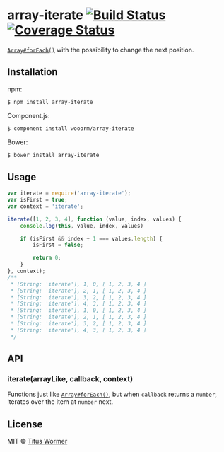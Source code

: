 # array-iterate [![Build Status](https://img.shields.io/travis/wooorm/array-iterate.svg?style=flat)](https://travis-ci.org/wooorm/array-iterate) [![Coverage Status](https://img.shields.io/coveralls/wooorm/array-iterate.svg?style=flat)](https://coveralls.io/r/wooorm/array-iterate?branch=master)

[`Array#forEach()`](https://developer.mozilla.org/en-US/docs/Web/JavaScript/Reference/Global_Objects/Array/forEach) with the possibility to change the next position.

## Installation

npm:
```sh
$ npm install array-iterate
```

Component.js:
```sh
$ component install wooorm/array-iterate
```

Bower:
```sh
$ bower install array-iterate
```

## Usage

````js
var iterate = require('array-iterate');
var isFirst = true;
var context = 'iterate';

iterate([1, 2, 3, 4], function (value, index, values) {
    console.log(this, value, index, values)

    if (isFirst && index + 1 === values.length) {
        isFirst = false;

        return 0;
    }
}, context);
/**
 * [String: 'iterate'], 1, 0, [ 1, 2, 3, 4 ]
 * [String: 'iterate'], 2, 1, [ 1, 2, 3, 4 ]
 * [String: 'iterate'], 3, 2, [ 1, 2, 3, 4 ]
 * [String: 'iterate'], 4, 3, [ 1, 2, 3, 4 ]
 * [String: 'iterate'], 1, 0, [ 1, 2, 3, 4 ]
 * [String: 'iterate'], 2, 1, [ 1, 2, 3, 4 ]
 * [String: 'iterate'], 3, 2, [ 1, 2, 3, 4 ]
 * [String: 'iterate'], 4, 3, [ 1, 2, 3, 4 ]
 */
````

## API

### iterate(arrayLike, callback, context)

Functions just like [`Array#forEach()`](https://developer.mozilla.org/en-US/docs/Web/JavaScript/Reference/Global_Objects/Array/forEach), but when `callback` returns a `number`, iterates over the item at `number` next.

## License

MIT © [Titus Wormer](http://wooorm.com)
